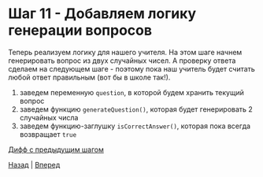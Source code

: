 # Шаг 11 - Добавляем логику генерации вопросов

Теперь реализуем логику для нашего учителя. 
На этом шаге начнем генерировать вопрос из двух случайных чисел.
А проверку ответа сделаем на следующем шаге - поэтому пока наш учитель будет считать любой ответ правильным (вот бы в школе так!).

1. заведем переменную `question`, в которой будем хранить текущий вопрос
2. заведем функцию `generateQuestion()`, которая будет генерировать 2 случайных числа
3. заведем функцию-заглушку `isCorrectAnswer()`, которая пока всегда возвращает `true`

[Дифф с предыдущим шагом][diff]

[Назад][prev] | [Вперед][next]

[prev]: https://github.com/vitalets/alice-workshop/tree/step10
[diff]: https://github.com/vitalets/alice-workshop/compare/step10...step11
[next]: https://github.com/vitalets/alice-workshop/tree/step12
